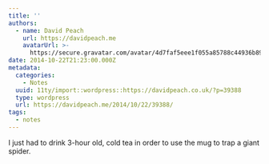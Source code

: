 ```yaml
---
title: ''
authors:
  - name: David Peach
    url: https://davidpeach.me
    avatarUrl: >-
      https://secure.gravatar.com/avatar/4d7faf5eee1f055a85788c44936b8995eaab6dfb004e7854ec747ccb272e91ee?s=96&d=mm&r=g
date: 2014-10-22T21:23:00.000Z
metadata:
  categories:
    - Notes
  uuid: 11ty/import::wordpress::https://davidpeach.co.uk/?p=39388
  type: wordpress
  url: https://davidpeach.me/2014/10/22/39388/
tags:
  - notes
---
```

I just had to drink 3-hour old, cold tea in order to use the mug to trap a giant spider.